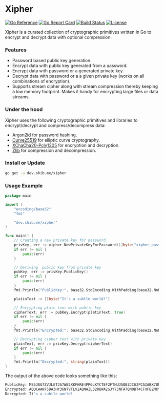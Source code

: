 # Xipher
[![Go Reference](https://pkg.go.dev/badge/dev.shib.me/xipher.svg)](https://pkg.go.dev/dev.shib.me/xipher)
[![Go Report Card](https://goreportcard.com/badge/dev.shib.me/xipher)](https://goreportcard.com/report/dev.shib.me/xipher)
[![Build Status](https://github.com/shibme/xipher/actions/workflows/go.yml/badge.svg)](https://github.com/shibme/xipher/actions/workflows/go.yml)
[![License](https://img.shields.io/github/license/shibme/xipher)](https://github.com/shibme/xipher/blob/main/LICENSE)

Xipher is a curated collection of cryptographic primitives written in Go to encrypt and decrypt data with optional compression.

### Features
- Password based public key generation.
- Encrypt data with public key generated from a password.
- Encrypt data with password or a generated private key.
- Decrypt data with password or a a given private key (works on all combinations of encryption).
- Supports stream cipher along with stream compression thereby keeping a low memory footprint. Makes it handy for encrypting large files or data streams.

### Under the hood
Xipher uses the following cryptographic primitives and libraries to encrypt/decrypt and compress/decompress data:
- [Argon2id](https://en.wikipedia.org/wiki/Argon2) for password hashing.
- [Curve25519](https://en.wikipedia.org/wiki/Curve25519) for elliptic curve cryptography.
- [XChaCha20-Poly1305](https://en.wikipedia.org/wiki/ChaCha20-Poly1305) for encryption and decryption.
- [Zlib](https://en.wikipedia.org/wiki/Zlib) for compression and decompression.

### Install or Update
```bash
go get -u dev.shib.me/xipher
```

### Usage Example
```go
package main

import (
	"encoding/base32"
	"fmt"

	"dev.shib.me/xipher"
)

func main() {
	// Creating a new private key for password
	privKey, err := xipher.NewPrivateKeyForPassword([]byte("xipher_password"))
	if err != nil {
		panic(err)
	}

	// Deriving  public key from private key
	pubKey, err := privKey.PublicKey()
	if err != nil {
		panic(err)
	}
	fmt.Println("PublicKey:", base32.StdEncoding.WithPadding(base32.NoPadding).EncodeToString(pubKey.Bytes()))

	platinText := []byte("It's a subtle world!")

	// Encrypting plain text with public key
	cipherText, err := pubKey.Encrypt(platinText, true)
	if err != nil {
		panic(err)
	}
	fmt.Println("Encrypted:", base32.StdEncoding.WithPadding(base32.NoPadding).EncodeToString(cipherText))

	// Decrypting cipher text with private key
	plainText, err := privKey.Decrypt(cipherText)
	if err != nil {
		panic(err)
	}
	fmt.Println("Decrypted:", string(plainText))
}
```
The output of the above code looks something like this:
```sh
PublicKey: MS5JUG7ZVJLETJA7WE2XKFHRE4PP6LKYCTEF2FTNUJ5QEZJIGZPCAIABX7UMDM7DPZX6WNOXICBUBBPPKE
Encrypted: AQQCAAN75DA3HY36N7VTLV2AQNAIL32RBWA2GJY7JNFA7QNOBT4CFXFBZMKY36DGE6FBKPATB7EJTD5SCNXI6URGO4WERYXYHYTL4RCXLRMYBG4K4UDZ5HGE7APXUVZ4RNESUV3EWVDJBHUAT5F7U5BFNUMTXB72Q3AZBGZDN3KXBWLUX23Q
Decrypted: It's a subtle world!
```
